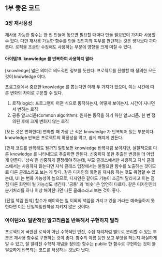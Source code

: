 ## 1부 좋은 코드
### 3장 재사용성
재사용 가능한 함수는 한 번 만들어 놓으면 필요할 때마다 만들 필요없이 가져다 사용할 수 있다. 다만 재사용 가능한 함수를 만들 것인지의 여부를 판단하는 것은 생각보다 까다롭다. 로직을 조금만 수정해도 사용하는 부분에 영향을 크게 미칠 수 있다.     

#### 아이템19. knowledge 를 반복하여 사용하지 말라
[knowledge]
넓은 의미로 의도적인 정보를 뜻한다. 프로젝트를 진행할 때 정의한 모든 것이 knowledge 이다.

프로그램에서 중요한 knowledge 를 뽑는다면 아래 두 가지가 있으며, 이는 시간에 따른 변화의 차이로 구분할 수 있다. 
1. 로직(logic): 프로그램이 어떤 식으로 동작하는지, 어떻게 보이는지. 시간이 지나면서 변하는 로직
2. 공통 알고리즘(common algorithm): 원하는 동작을 하기 위한 알고리즘. 한 번 정의된 후에 크게 변화지 않는 로직

[모든 것은 변화한다]
변화할 때 가장 큰 적은 knowledge 가 반복되어 있는 부분이다. knowledge 반복은 프로젝트의 확장성을 막고, 쉽게 깨지게 만든다.

[언제 코드를 반복해도 될까?]
얼핏보면 knowledge 반복처럼 보이지만, 실질적으로 다른 knowledge 를 나타내므로 추출하면 안된다. 신중하지 못한 추출은 변경을 더 어렵게 만든다.
'상속'은 신중하게 결정해야 하는데, 부모 클래스에서만 사용하고 자식 클래스에서는 사용하지 않는다면 자식 클래스 입장에서는 불필요한 함수를 노출하는 것이므로 다른 클래스라고 보는 게 맞다.
같은 디자인의 화면을 재사용 하는 것도 위험할 수 있는데, UI 는 변화 가능성이 높으므로, 디자인은 같아도 기능이 조금씩 달라지고 이는 점점 다른 화면이 될 가능성도 생긴다.
'공통' 과 '비슷' 은 엄연히 다르다. 같은 디자인인데 분기처리를 하나 이상 해야한다면 다른 클래스라고 보는 것이 좋다.

[단일 책임 원칙]
함수가 해야하는 일 이외의 책임을 가지고 있을 거라는 예측을하지 못한다면 이는 단일책임원칙을 지키지 않은 것이다.


### 아이템20. 일반적인 알고리즘을 반복해서 구현하지 말라
프로젝트에 국한된 로직이 아닌 수학적인 연산, 수집 처리처럼 별도로 분리할 수 있는 부분은 재사용 함수로 구현하는 것이 좋다.
함수의 이름 등만 보고 무엇을 하는지 확실하게 알 수 있고, 잘 알려진 수학적 개념을 정의한 함수는 public 한 함수로 구현하는 것이 불필요하게 반복되는 코드를 작성하는 것보다 낫다.

